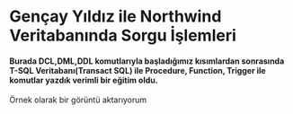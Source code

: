 <H1>Gençay Yıldız ile Northwind Veritabanında Sorgu İşlemleri</H1>

<h4>Burada DCL,DML,DDL komutlarıyla başladığımız kısımlardan sonrasında T-SQL Veritabanı(Transact SQL) ile Procedure, Function, Trigger ile komutlar yazdık verimli bir eğitim oldu.</h4>

<p>Örnek olarak bir görüntü aktarıyorum</p>
<img src=""![example](https://github.com/Tressaera/SQL_INFO/assets/104678461/be17d0f7-e04e-4c84-a8ae-bddafee7a4f7)<br>
